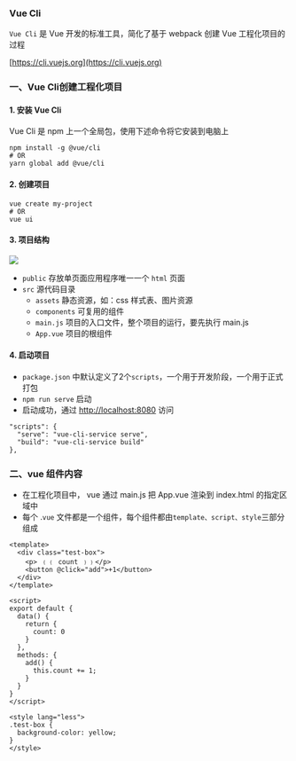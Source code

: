 ### Vue Cli
`Vue Cli` 是 Vue 开发的标准工具，简化了基于 webpack 创建 Vue 工程化项目的过程

[https://cli.vuejs.org](https://cli.vuejs.org)

### 一、Vue Cli创建工程化项目
#### 1. 安装 Vue Cli
Vue Cli 是 npm 上一个全局包，使用下述命令将它安装到电脑上

```
npm install -g @vue/cli
# OR
yarn global add @vue/cli
```
 
#### 2. 创建项目
```
vue create my-project
# OR
vue ui
```


#### 3. 项目结构
![](https://fgq233.github.io/imgs/vue/vue1.png)

* `public` 存放单页面应用程序唯一一个 `html` 页面
* `src` 源代码目录
  * `assets` 静态资源，如：css 样式表、图片资源
  * `components` 可复用的组件
  * `main.js` 项目的入口文件，整个项目的运行，要先执行 main.js
  * `App.vue` 项目的根组件


#### 4. 启动项目
* `package.json` 中默认定义了2个`scripts`，一个用于开发阶段，一个用于正式打包
* `npm run serve` 启动
* 启动成功，通过 [http://localhost:8080](http://localhost:8080) 访问

```
"scripts": {
  "serve": "vue-cli-service serve",
  "build": "vue-cli-service build"
},
```


### 二、vue 组件内容
* 在工程化项目中， vue 通过 main.js 把 App.vue 渲染到 index.html 的指定区域中
* 每个 .`vue` 文件都是一个组件，每个组件都由`template、script、style`三部分组成

```
<template>
  <div class="test-box">
    <p> ﹛﹛ count ﹜﹜</p>
    <button @click="add">+1</button>
  </div>
</template>

<script>
export default {
  data() {
    return {
      count: 0
    }
  },
  methods: {
    add() {
      this.count += 1;
    }
  }
}
</script>

<style lang="less">
.test-box {
  background-color: yellow;
}
</style>
```
